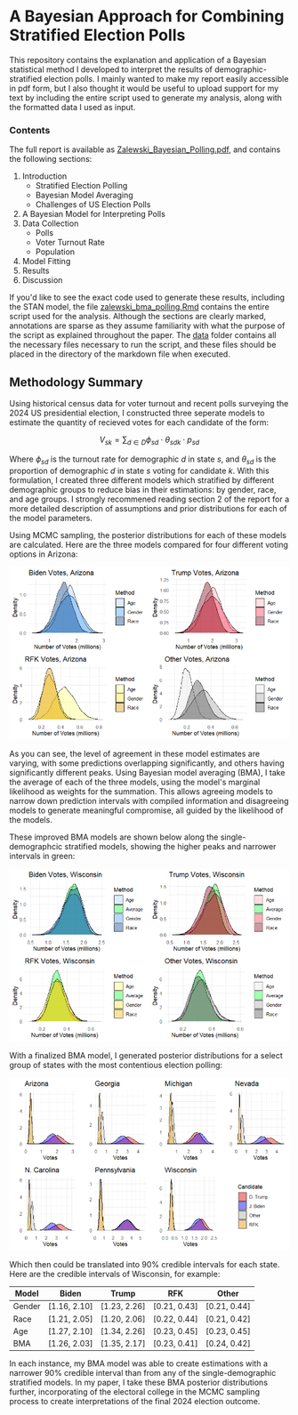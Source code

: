 # A Bayesian Approach for Combining Stratified Election Polls

This repository contains the explanation and application of a Bayesian statistical method I developed to interpret the results of demographic-stratified election polls. I mainly wanted to make my report easily accessible in pdf form, but I also thought it would be useful to upload support for my text by including the entire script used to generate my analysis, along with the formatted data I used as input. 

### Contents

The full report is available as [Zalewski_Bayesian_Polling.pdf](./Zalewski_Bayesian_Polling.pdf), and contains the following sections:

1. Introduction
    - Stratified Election Polling
    - Bayesian Model Averaging
    - Challenges of US Election Polls
2. A Bayesian Model for Interpreting Polls
3. Data Collection
    - Polls
    - Voter Turnout Rate
    - Population
4. Model Fitting
5. Results
6. Discussion

If you'd like to see the exact code used to generate these results, including the STAN model, the file [zalewski_bma_polling.Rmd](./zalewski_bma_polling.Rmd) contains the entire script used for the analysis. Although the sections are clearly marked, annotations are sparse as they assume familiarity with what the purpose of the script as explained throughout the paper. The [data](./data) folder contains all the necessary files necessary to run the script, and these files should be placed in the directory of the markdown file when executed.

## Methodology Summary

Using historical census data for voter turnout and recent polls surveying the 2024 US presidential election, I constructed three seperate models to estimate the quantity of recieved votes for each candidate of the form:

$$ V_{sk} = \sum_{d \in D} \phi_{sd} \cdot \theta_{sdk} \cdot p_{sd}$$

Where $\phi_{sd}$ is the turnout rate for demographic $d$ in state $s$, and $\theta_{sd}$ is the proportion of demographic $d$ in state $s$ voting for candidate $k$. With this formulation, I created three different models which stratified by different demographic groups to reduce bias in their estimations: by gender, race, and age groups. I strongly recommened reading section 2 of the report for a more detailed description of assumptions and prior distributions for each of the model parameters.

Using MCMC sampling, the posterior distributions for each of these models are calculated. Here are the three models compared for four different voting options in Arizona:

<img src="./plots/arizona.png" width="700">

As you can see, the level of agreement in these model estimates are varying, with some predictions overlapping significantly, and others having significantly different peaks. Using Bayesian model averaging (BMA), I take the average of each of the three models, using the model's marginal likelihood as weights for the summation. This allows agreeing models to narrow down prediction intervals with compiled information and disagreeing models to generate meaningful compromise, all guided by the likelihood of the models.

These improved BMA models are shown below along the single-demographcic stratified models, showing the higher peaks and narrower intervals in green:

<img src="./plots/wisconsin.png" width="700">

With a finalized BMA model, I generated posterior distributions for a select group of states with the most contentious election polling:

<img src="./plots/allstates.png" width="700">

Which then could be translated into 90% credible intervals for each state. Here are the credible intervals of Wisconsin, for example:

| Model  | Biden         | Trump         | RFK           | Other         |
|--------|---------------|---------------|---------------|---------------|
| Gender | [1.16, 2.10]  | [1.23, 2.26]  | [0.21, 0.43]  | [0.21, 0.44]  |
| Race   | [1.21, 2.05]  | [1.20, 2.06]  | [0.22, 0.44]  | [0.21, 0.42]  |
| Age    | [1.27, 2.10]  | [1.34, 2.26]  | [0.23, 0.45]  | [0.23, 0.45]  |
| BMA    | [1.26, 2.03]  | [1.35, 2.17]  | [0.23, 0.41]  | [0.24, 0.42]  |

In each instance, my BMA model was able to create estimations with a narrower 90% credible interval than from any of the single-demographic stratified models. In my paper, I take these BMA posterior distributions further, incorporating of the electoral college in the MCMC sampling process to create interpretations of the final 2024 election outcome.












